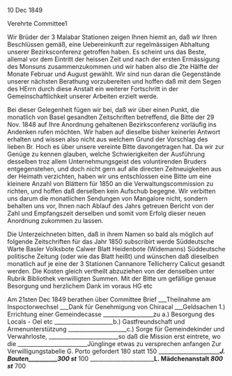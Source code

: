  10 Dec 1849

Verehrte Committee1

Wir Brüder der 3 Malabar Stationen zeigen Ihnen hiemit an, daß wir Ihren Beschlüssen gemäß, eine Uebereinkunft zur regelmässigen Abhaltung unserer Bezirksconferenz getroffen haben. Es scheint uns das Beste, allemal vor dem Eintritt der heissen Zeit und nach der ersten Ermässigung des Monsuns zusammenzukommen und wir haben also die 2te Hälfte der Monate Februar und August gewählt. Wir sind nun daran die Gegenstände unserer nächsten Berathung vorzubereiten und hoffen daß mit dem Segen des HErrn durch diese Anstalt ein weiterer Fortschritt in der Gemeinschaftlichkeit unserer Arbeiten erzielt werde.

Bei dieser Gelegenheit fügen wir bei, daß wir über einen Punkt, die monatlich von Basel gesandten Zeitschriften betreffend, die Bitte der 29 Nov. 1848 auf Ihre Anordnung gehaltenen Bezirksconferenz vorläufig ins Andenken rufen möchten. Wir haben auf dieselbe bisher keinerlei Antwort erhalten und wissen also nicht aus welchem Grund der Vorschlag des lieben Br. Hoch es über unsere vereinte Bitte davongetragen hat. Da wir zur Genüge zu kennen glauben, welche Schwierigkeiten der Ausführung desselben troz allem Unternehmungsgeist des voluntirenden Bruders entgegenstehen, und doch nicht gern auf alle directen Zeitneuigkeiten aus der Heimath verzichten, haben wir uns entschlossen eine Bitte um eine kleinere Anzahl von Blättern für 1850 an die Verwaltungscommission zu richten, und hoffen daß derselben kein Aufschub begegne. Wir verbitten uns darum die monatlichen Sendungen von Mangalore nicht, sondern behalten uns vor, Ihnen nach Ablauf des Jahrs getreuen Bericht von der Zahl und Empfangszeit derselben und somit vom Erfolg dieser neuen Anordnung zukommen zu lassen.

Die Unterzeichneten bitten, daß in ihrem Namen so bald als möglich auf folgende Zeitschriften für das Jahr 1850 subscribirt werde
 Süddeutsche Warte
 Basler Volksbote
 Calwer Blatt
 Heidenbote
 (Widemanns) Süddeutsche politische Zeitung
 (oder wie das Blatt heißt)
und wünschen daß dieselben monatlich auf je eine der 3 Stationen Cannanore Tellicherry Calicut gesandt werden. Die Kosten gleich vertheilt abzuziehen von der denselben unter Rubrik Bibliothek verwilligten Summen. Mit der Bitte um gefällige genaue Besorgung und herzlichem Dank im voraus  HG etc


Am 21sten Dec 1849 berathen über Committee Brief
___Theilnahme am Inspoctorwechsel
___Dank für Genehmigung von Chiracal
___Geldsachen 1.) Errichtung einer Gemeindecasse
__________________zu a.) Besorgung des Locals - Oel etc
_____________________b.) Gastfreundschaft und Armenunterstützung _____________________c.) Sorge für Gemeindekinder und Verwahrloste, _________________________so daß die Mission erst eintrete, wo die _________________________Jünglinge etwas zu versprechen anfangen Zur Verwilligungstabelle G. Porto gefordert 180 statt 150
_________________________J. Bauten__________300 st___ 100
_________________________L. Mädchenanstalt _800 st___ 700

